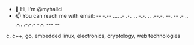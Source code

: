 - 👋 Hi, I’m @myhalici
- 📫 You can reach me with email: -- -.-- .... .- .-.. .. -.-. .. .--.-. --. -- .- .. .-.. .-.-.- -.-. --- --

<!---
    .. / .-.. --- ...- . / -.-- --- ..- / ... --- -. --. ..-- .-.. .-.-.-
--->

c, c++, go, embedded linux, electronics, cryptology, web technologies
